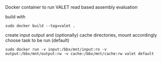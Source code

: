 Docker container to run VALET read based assembly evaluation

build with

`sudo docker build --tag=valet .`

create input output and (optionally) cache directories, mount accordingly
choose task to be run (default)

`sudo docker run -v input:/bbx/mnt/input:ro -v output:/bbx/mnt/output:rw -v cache:/bbx/mnt/cache:rw valet default`
